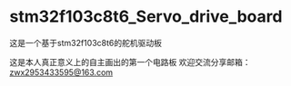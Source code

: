 # stm32f103c8t6_Servo_drive_board
这是一个基于stm32f103c8t6的舵机驱动板


这是本人真正意义上的自主画出的第一个电路板
欢迎交流分享邮箱：zwx2953433595@163.com
